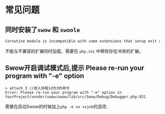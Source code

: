 # 常见问题

## 同时安装了`swow` 和 `swoole`

```bash
Coroutine module is incompatible with some extensions that setup exit user opcode handler in Unknown on line 0
```

不能与不兼容的扩展同时加载，需要在 `php.ini` 中移除存在冲突的扩展。

## Swow开启调试模式后,提示 Please re-run your program with "-e" option

```text
> attach 3 //进入协程id为3的命令
Error: Please re-run your program with "-e" option in YourProject/vendor/swow/swow/lib/src/Swow/Debug/Debugger.php:831
```

需要在启动Swow的时候加上`php -e xx xxjob`的选项.
